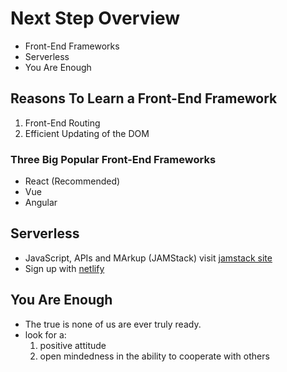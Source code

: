 # Next Step Overview

- Front-End Frameworks
- Serverless
- You Are Enough


## Reasons To Learn a Front-End Framework

1. Front-End Routing
2. Efficient Updating of the DOM

### Three Big Popular Front-End Frameworks

- React (Recommended)
- Vue
- Angular


## Serverless

- JavaScript, APIs and MArkup (JAMStack) visit [jamstack site](https://jamstack.org/)
- Sign up with [netlify](https://www.netlify.com/)


## You Are Enough

- The true is none of us are ever truly ready.
- look for a:
  1. positive attitude
  2. open mindedness in the ability to cooperate with others
